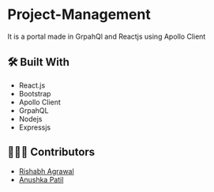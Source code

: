 # Project-Management

It is a portal made in GrpahQl and Reactjs using Apollo Client

## 🛠️ Built With
- React.js
- Bootstrap
- Apollo Client
- GrpahQL
- Nodejs
- Expressjs



## 🙋🏻‍♂️ Contributors
* [Rishabh Agrawal](https://github.com/Rishabhco)
* [Anushka Patil](https://github.com/anushkapatil18)